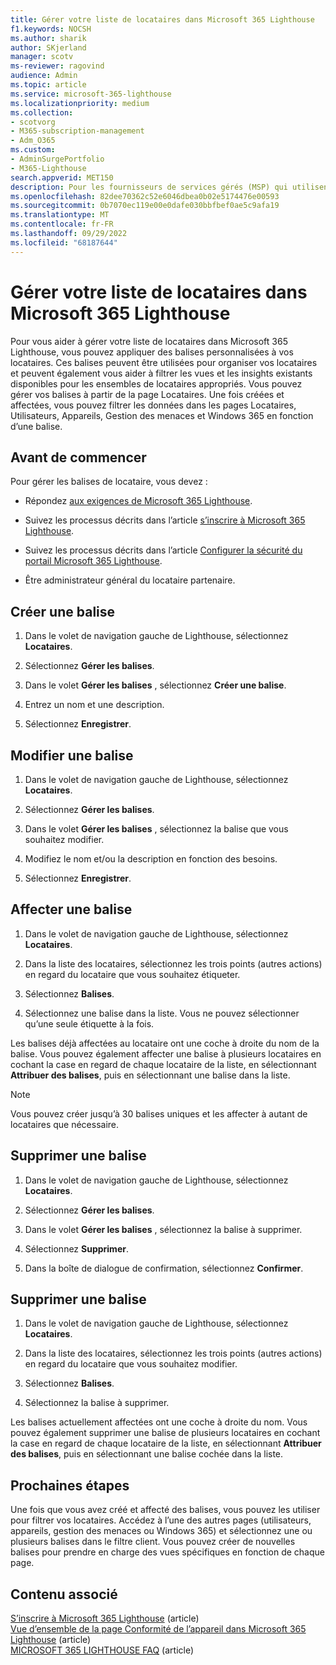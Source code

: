 ```yaml
---
title: Gérer votre liste de locataires dans Microsoft 365 Lighthouse
f1.keywords: NOCSH
ms.author: sharik
author: SKjerland
manager: scotv
ms-reviewer: ragovind
audience: Admin
ms.topic: article
ms.service: microsoft-365-lighthouse
ms.localizationpriority: medium
ms.collection:
- scotvorg
- M365-subscription-management
- Adm_O365
ms.custom:
- AdminSurgePortfolio
- M365-Lighthouse
search.appverid: MET150
description: Pour les fournisseurs de services gérés (MSP) qui utilisent Microsoft 365 Lighthouse, découvrez comment gérer votre liste de locataires.
ms.openlocfilehash: 82dee70362c52e6046dbea0b02e5174476e00593
ms.sourcegitcommit: 0b7070ec119e00e0dafe030bbfbef0ae5c9afa19
ms.translationtype: MT
ms.contentlocale: fr-FR
ms.lasthandoff: 09/29/2022
ms.locfileid: "68187644"
---
```

# <a name="manage-your-tenant-list-in-microsoft-365-lighthouse"></a>Gérer votre liste de locataires dans Microsoft 365 Lighthouse

Pour vous aider à gérer votre liste de locataires dans Microsoft 365 Lighthouse, vous pouvez appliquer des balises personnalisées à vos locataires. Ces balises peuvent être utilisées pour organiser vos locataires et peuvent également vous aider à filtrer les vues et les insights existants disponibles pour les ensembles de locataires appropriés. Vous pouvez gérer vos balises à partir de la page Locataires. Une fois créées et affectées, vous pouvez filtrer les données dans les pages Locataires, Utilisateurs, Appareils, Gestion des menaces et Windows 365 en fonction d’une balise.

## <a name="before-you-begin"></a>Avant de commencer

Pour gérer les balises de locataire, vous devez :

- Répondez [aux exigences de Microsoft 365 Lighthouse](m365-lighthouse-requirements.md).

- Suivez les processus décrits dans l’article [s’inscrire à Microsoft 365 Lighthouse](m365-lighthouse-sign-up.md).

- Suivez les processus décrits dans l’article [Configurer la sécurité du portail Microsoft 365 Lighthouse](m365-lighthouse-configure-portal-security.md).

- Être administrateur général du locataire partenaire.

## <a name="create-a-tag"></a>Créer une balise

1. Dans le volet de navigation gauche de Lighthouse, sélectionnez **Locataires**.

2. Sélectionnez **Gérer les balises**.

3. Dans le volet **Gérer les balises** , sélectionnez **Créer une balise**.

4. Entrez un nom et une description.

5. Sélectionnez **Enregistrer**.

## <a name="edit-a-tag"></a>Modifier une balise

1. Dans le volet de navigation gauche de Lighthouse, sélectionnez **Locataires**.

2. Sélectionnez **Gérer les balises**.

3. Dans le volet **Gérer les balises** , sélectionnez la balise que vous souhaitez modifier.

4. Modifiez le nom et/ou la description en fonction des besoins.

5. Sélectionnez **Enregistrer**.

## <a name="assign-a-tag"></a>Affecter une balise

1. Dans le volet de navigation gauche de Lighthouse, sélectionnez **Locataires**.

2. Dans la liste des locataires, sélectionnez les trois points (autres actions) en regard du locataire que vous souhaitez étiqueter.

3. Sélectionnez **Balises**.

4. Sélectionnez une balise dans la liste. Vous ne pouvez sélectionner qu’une seule étiquette à la fois.

Les balises déjà affectées au locataire ont une coche à droite du nom de la balise. Vous pouvez également affecter une balise à plusieurs locataires en cochant la case en regard de chaque locataire de la liste, en sélectionnant **Attribuer des balises**, puis en sélectionnant une balise dans la liste.

> [!NOTE]
> Vous pouvez créer jusqu’à 30 balises uniques et les affecter à autant de locataires que nécessaire.

## <a name="delete-a-tag"></a>Supprimer une balise

1. Dans le volet de navigation gauche de Lighthouse, sélectionnez **Locataires**.

2. Sélectionnez **Gérer les balises**.

3. Dans le volet **Gérer les balises** , sélectionnez la balise à supprimer.

4. Sélectionnez **Supprimer**.

5. Dans la boîte de dialogue de confirmation, sélectionnez **Confirmer**.

## <a name="remove-a-tag"></a>Supprimer une balise

1. Dans le volet de navigation gauche de Lighthouse, sélectionnez **Locataires**.

2. Dans la liste des locataires, sélectionnez les trois points (autres actions) en regard du locataire que vous souhaitez modifier.

3. Sélectionnez **Balises**.

4. Sélectionnez la balise à supprimer.

Les balises actuellement affectées ont une coche à droite du nom. Vous pouvez également supprimer une balise de plusieurs locataires en cochant la case en regard de chaque locataire de la liste, en sélectionnant **Attribuer des balises**, puis en sélectionnant une balise cochée dans la liste.

## <a name="next-steps"></a>Prochaines étapes

Une fois que vous avez créé et affecté des balises, vous pouvez les utiliser pour filtrer vos locataires. Accédez à l’une des autres pages (utilisateurs, appareils, gestion des menaces ou Windows 365) et sélectionnez une ou plusieurs balises dans le filtre client. Vous pouvez créer de nouvelles balises pour prendre en charge des vues spécifiques en fonction de chaque page.

## <a name="related-content"></a>Contenu associé

[S’inscrire à Microsoft 365 Lighthouse](m365-lighthouse-sign-up.md) (article)\
[Vue d’ensemble de la page Conformité de l’appareil dans Microsoft 365 Lighthouse](m365-lighthouse-device-compliance-page-overview.md) (article)\
[MICROSOFT 365 LIGHTHOUSE FAQ](m365-lighthouse-faq.yml) (article)
